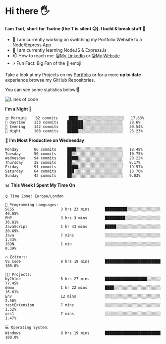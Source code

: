 # Hi there :raised_hand_with_fingers_splayed:
#### I am Tsot, short for Tsotne (the T is silent :wink:). I build & break stuff :space_invader:
- :telescope: I am currently working on switching my Portfolio Website to a Node/Express App
- :seedling: I am currently learning NodeJS & ExpressJs
- :mailbox: How to reach me: [@My LinkedIn](https://www.linkedin.com/in/tsotne-gvadzabia/) or [@My Website](https://tsotnegvadzabia.me/contact)
- :zap: Fun Fact: Big Fan of the :space_invader: emoji

Take a look at my Projects on my [Portfolio](https://tsotnegvadzabia.me/) or for a more **up to date** experience browse my GitHub Repositories.

You can see some statistics below!:space_invader:
<!--START_SECTION:waka-->
![Lines of code](https://img.shields.io/badge/From%20Hello%20World%20I%27ve%20Written-2.6%20million%20lines%20of%20code-blue)

**I'm a Night 🦉** 

```text
🌞 Morning    82 commits     ████░░░░░░░░░░░░░░░░░░░░░   17.63% 
🌆 Daytime    133 commits    ███████░░░░░░░░░░░░░░░░░░   28.6% 
🌃 Evening    142 commits    ███████░░░░░░░░░░░░░░░░░░   30.54% 
🌙 Night      108 commits    █████░░░░░░░░░░░░░░░░░░░░   23.23%

```
📅 **I'm Most Productive on Wednesday** 

```text
Monday       86 commits     ████░░░░░░░░░░░░░░░░░░░░░   18.49% 
Tuesday      50 commits     ██░░░░░░░░░░░░░░░░░░░░░░░   10.75% 
Wednesday    94 commits     █████░░░░░░░░░░░░░░░░░░░░   20.22% 
Thursday     38 commits     ██░░░░░░░░░░░░░░░░░░░░░░░   8.17% 
Friday       91 commits     █████░░░░░░░░░░░░░░░░░░░░   19.57% 
Saturday     64 commits     ███░░░░░░░░░░░░░░░░░░░░░░   13.76% 
Sunday       42 commits     ██░░░░░░░░░░░░░░░░░░░░░░░   9.03%

```


📊 **This Week I Spent My Time On** 

```text
⌚︎ Time Zone: Europe/London

💬 Programming Languages: 
SCSS                     3 hrs 23 mins       ██████████░░░░░░░░░░░░░░░   40.65% 
PHP                      3 hrs 3 mins        █████████░░░░░░░░░░░░░░░░   36.81% 
JavaScript               1 hr 43 mins        █████░░░░░░░░░░░░░░░░░░░░   20.69% 
Java                     7 mins              ░░░░░░░░░░░░░░░░░░░░░░░░░   1.43% 
JSON                     1 min               ░░░░░░░░░░░░░░░░░░░░░░░░░   0.39%

🔥 Editors: 
VS Code                  8 hrs 19 mins       █████████████████████████   100.0%

🐱‍💻 Projects: 
byChloe                  6 hrs 27 mins       ███████████████████░░░░░░   77.45% 
demo                     1 hr 22 mins        ████░░░░░░░░░░░░░░░░░░░░░   16.61% 
Env                      12 mins             ░░░░░░░░░░░░░░░░░░░░░░░░░   2.56% 
testExtension            7 mins              ░░░░░░░░░░░░░░░░░░░░░░░░░   1.52% 
ass1                     7 mins              ░░░░░░░░░░░░░░░░░░░░░░░░░   1.47%

💻 Operating System: 
Windows                  8 hrs 19 mins       █████████████████████████   100.0%

```


<!--END_SECTION:waka-->
